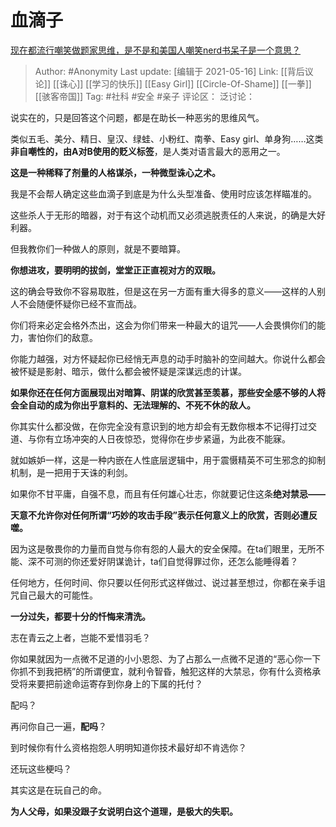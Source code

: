 # 血滴子
[现在都流行嘲笑做题家思维，是不是和美国人嘲笑nerd书呆子是一个意思？](https://www.zhihu.com/question/413158786/answer/1638970903)

> Author: #Anonymity
> Last update: [编辑于 2021-05-16]
> Link:  [[背后议论]] [[诛心]] [[学习的快乐]] [[Easy Girl]] [[Circle-Of-Shame]] [[一拳]] [[骇客帝国]]
> Tag: #社科 #安全 #亲子
> 评论区：
> 泛讨论：

说实在的，只是回答这个问题，都是在助长一种恶劣的思维风气。

类似五毛、美分、精日、皇汉、绿蛙、小粉红、南拳、Easy girl、单身狗……这类**非自嘲性的，由A对B使用的贬义标签**，是人类对语言最大的恶用之一。

**这是一种稀释了剂量的人格谋杀，一种微型诛心之术。**

我是不会帮人确定这些血滴子到底是为什么头型准备、使用时应该怎样瞄准的。

这些杀人于无形的暗器，对于有这个动机而又必须逃脱责任的人来说，的确是大好利器。

但我教你们一种做人的原则，就是不要暗算。

**你想进攻，要明明的拔剑，堂堂正正直视对方的双眼。**

这的确会导致你不容易取胜，但是这在另一方面有重大得多的意义——这样的人别人不会随便怀疑你已经不宣而战。

你们将来必定会格外杰出，这会为你们带来一种最大的诅咒——人会畏惧你们的能力，害怕你们的敌意。

你能力越强，对方怀疑起你已经悄无声息的动手时脑补的空间越大。你说什么都会被怀疑是影射、暗示，做什么都会被怀疑是深谋远虑的计谋。

**如果你还在任何方面展现出对暗算、阴谋的欣赏甚至羡慕，那些安全感不够的人将会全自动的成为你出乎意料的、无法理解的、不死不休的敌人。**

你其实什么都没做，在你完全没有意识到的地方却会有无数你根本不记得打过交道、与你有立场冲突的人日夜惊恐，觉得你在步步紧逼，为此夜不能寐。

就如嫉妒一样，这是一种内嵌在人性底层逻辑中，用于震慑精英不可生邪念的抑制机制，是一把用于天诛的利剑。

如果你不甘平庸，自强不息，而且有任何雄心壮志，你就要记住这条**绝对禁忌——**

**天意不允许你对任何所谓“巧妙的攻击手段”表示任何意义上的欣赏，否则必遭反噬。**

因为这是敬畏你的力量而自觉与你有怨的人最大的安全保障。在ta们眼里，无所不能、深不可测的你还爱好阴谋诡计，ta们自觉得罪过你，还怎么能睡得着？

任何地方，任何时间、你只要以任何形式这样做过、说过甚至想过，你都在亲手诅咒自己最大的可能性。

**一分过失，都要十分的忏悔来清洗。**

志在青云之上者，岂能不爱惜羽毛？

你如果就因为一点微不足道的小小恩怨、为了占那么一点微不足道的“恶心你一下你抓不到我把柄”的所谓便宜，就利令智昏，触犯这样的大禁忌，你有什么资格承受将来要把前途命运寄存到你身上的下属的托付？

配吗？

再问你自己一遍，**配吗**？

到时候你有什么资格抱怨人明明知道你技术最好却不肯选你？

还玩这些梗吗？

其实这是在玩自己的命。

**为人父母，如果没跟子女说明白这个道理，是极大的失职。**

